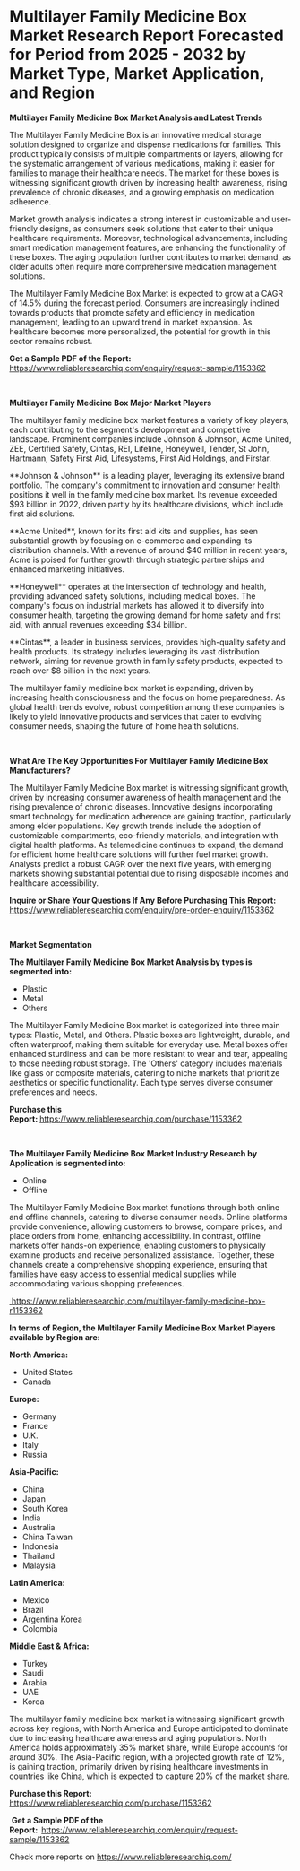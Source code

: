 <p><h1>Multilayer Family Medicine Box Market Research Report Forecasted for Period from 2025 -  2032 by Market Type, Market Application, and Region</h1></p><p><strong>Multilayer Family Medicine Box Market Analysis and Latest Trends</strong></p>
<p><p>The Multilayer Family Medicine Box is an innovative medical storage solution designed to organize and dispense medications for families. This product typically consists of multiple compartments or layers, allowing for the systematic arrangement of various medications, making it easier for families to manage their healthcare needs. The market for these boxes is witnessing significant growth driven by increasing health awareness, rising prevalence of chronic diseases, and a growing emphasis on medication adherence.</p><p>Market growth analysis indicates a strong interest in customizable and user-friendly designs, as consumers seek solutions that cater to their unique healthcare requirements. Moreover, technological advancements, including smart medication management features, are enhancing the functionality of these boxes. The aging population further contributes to market demand, as older adults often require more comprehensive medication management solutions.</p><p>The Multilayer Family Medicine Box Market is expected to grow at a CAGR of 14.5% during the forecast period. Consumers are increasingly inclined towards products that promote safety and efficiency in medication management, leading to an upward trend in market expansion. As healthcare becomes more personalized, the potential for growth in this sector remains robust.</p></p>
<p><strong>Get a Sample PDF of the Report:&nbsp;</strong> <a href="https://www.reliableresearchiq.com/enquiry/request-sample/1153362?utm_campaign=2117&utm_medium=2&utm_source=Github&utm_content=ia&utm_term=10022025&utm_id=multilayer-family-medicine-box">https://www.reliableresearchiq.com/enquiry/request-sample/1153362</a></p>
<p>&nbsp;</p>
<p><strong>Multilayer Family Medicine Box Major Market Players</strong></p>
<p><p>The multilayer family medicine box market features a variety of key players, each contributing to the segment's development and competitive landscape. Prominent companies include Johnson & Johnson, Acme United, ZEE, Certified Safety, Cintas, REI, Lifeline, Honeywell, Tender, St John, Hartmann, Safety First Aid, Lifesystems, First Aid Holdings, and Firstar.</p><p>**Johnson & Johnson** is a leading player, leveraging its extensive brand portfolio. The company's commitment to innovation and consumer health positions it well in the family medicine box market. Its revenue exceeded $93 billion in 2022, driven partly by its healthcare divisions, which include first aid solutions.</p><p>**Acme United**, known for its first aid kits and supplies, has seen substantial growth by focusing on e-commerce and expanding its distribution channels. With a revenue of around $40 million in recent years, Acme is poised for further growth through strategic partnerships and enhanced marketing initiatives.</p><p>**Honeywell** operates at the intersection of technology and health, providing advanced safety solutions, including medical boxes. The company's focus on industrial markets has allowed it to diversify into consumer health, targeting the growing demand for home safety and first aid, with annual revenues exceeding $34 billion.</p><p>**Cintas**, a leader in business services, provides high-quality safety and health products. Its strategy includes leveraging its vast distribution network, aiming for revenue growth in family safety products, expected to reach over $8 billion in the next years.</p><p>The multilayer family medicine box market is expanding, driven by increasing health consciousness and the focus on home preparedness. As global health trends evolve, robust competition among these companies is likely to yield innovative products and services that cater to evolving consumer needs, shaping the future of home health solutions.</p></p>
<p>&nbsp;</p>
<p><strong>What Are The Key Opportunities For Multilayer Family Medicine Box Manufacturers?</strong></p>
<p><p>The Multilayer Family Medicine Box market is witnessing significant growth, driven by increasing consumer awareness of health management and the rising prevalence of chronic diseases. Innovative designs incorporating smart technology for medication adherence are gaining traction, particularly among elder populations. Key growth trends include the adoption of customizable compartments, eco-friendly materials, and integration with digital health platforms. As telemedicine continues to expand, the demand for efficient home healthcare solutions will further fuel market growth. Analysts predict a robust CAGR over the next five years, with emerging markets showing substantial potential due to rising disposable incomes and healthcare accessibility.</p></p>
<p><strong>Inquire or Share Your Questions If Any Before Purchasing This Report:</strong> <a href="https://www.reliableresearchiq.com/enquiry/pre-order-enquiry/1153362?utm_campaign=2117&utm_medium=2&utm_source=Github&utm_content=ia&utm_term=10022025&utm_id=multilayer-family-medicine-box">https://www.reliableresearchiq.com/enquiry/pre-order-enquiry/1153362</a></p>
<p>&nbsp;</p>
<p><strong>Market Segmentation</strong></p>
<p><strong>The Multilayer Family Medicine Box Market Analysis by types is segmented into:</strong></p>
<p><ul><li>Plastic</li><li>Metal</li><li>Others</li></ul></p>
<p><p>The Multilayer Family Medicine Box market is categorized into three main types: Plastic, Metal, and Others. Plastic boxes are lightweight, durable, and often waterproof, making them suitable for everyday use. Metal boxes offer enhanced sturdiness and can be more resistant to wear and tear, appealing to those needing robust storage. The 'Others' category includes materials like glass or composite materials, catering to niche markets that prioritize aesthetics or specific functionality. Each type serves diverse consumer preferences and needs.</p></p>
<p><strong>Purchase this Report:&nbsp;</strong><a href="https://www.reliableresearchiq.com/purchase/1153362?utm_campaign=2117&utm_medium=2&utm_source=Github&utm_content=ia&utm_term=10022025&utm_id=multilayer-family-medicine-box">https://www.reliableresearchiq.com/purchase/1153362</a></p>
<p>&nbsp;</p>
<p><strong>The Multilayer Family Medicine Box Market Industry Research by Application is segmented into:</strong></p>
<p><ul><li>Online</li><li>Offline</li></ul></p>
<p><p>The Multilayer Family Medicine Box market functions through both online and offline channels, catering to diverse consumer needs. Online platforms provide convenience, allowing customers to browse, compare prices, and place orders from home, enhancing accessibility. In contrast, offline markets offer hands-on experience, enabling customers to physically examine products and receive personalized assistance. Together, these channels create a comprehensive shopping experience, ensuring that families have easy access to essential medical supplies while accommodating various shopping preferences.</p></p>
<p><a href="https://www.reliableresearchiq.com/multilayer-family-medicine-box-r1153362?utm_campaign=2117&utm_medium=2&utm_source=Github&utm_content=ia&utm_term=10022025&utm_id=multilayer-family-medicine-box">&nbsp;https://www.reliableresearchiq.com/multilayer-family-medicine-box-r1153362</a></p>
<p><strong>In terms of Region, the Multilayer Family Medicine Box Market Players available by Region are:</strong></p>
<p>
    <p> <strong> North America: </strong>
        <ul>
            <li>United States</li>
            <li>Canada</li>
        </ul>
        </p> 
    <p> <strong> Europe: </strong>
        <ul>
            <li>Germany</li>
            <li>France</li>
            <li>U.K.</li>
            <li>Italy</li>
            <li>Russia</li>
        </ul>
        </p> 
    <p> <strong> Asia-Pacific: </strong>
        <ul>
            <li>China</li>
            <li>Japan</li>
            <li>South Korea</li>
            <li>India</li>
            <li>Australia</li>
            <li>China Taiwan</li>
            <li>Indonesia</li>
            <li>Thailand</li>
            <li>Malaysia</li>
        </ul>
        </p> 
    <p> <strong> Latin America: </strong>
        <ul>
            <li>Mexico</li>
            <li>Brazil</li>
            <li>Argentina Korea</li>
            <li>Colombia</li>
        </ul>
        </p> 
    <p> <strong> Middle East & Africa: </strong>
        <ul>
            <li>Turkey</li>
            <li>Saudi</li>
            <li>Arabia</li>
            <li>UAE</li>
            <li>Korea</li>
        </ul>
    </p>
    </p>
<p><p>The multilayer family medicine box market is witnessing significant growth across key regions, with North America and Europe anticipated to dominate due to increasing healthcare awareness and aging populations. North America holds approximately 35% market share, while Europe accounts for around 30%. The Asia-Pacific region, with a projected growth rate of 12%, is gaining traction, primarily driven by rising healthcare investments in countries like China, which is expected to capture 20% of the market share.</p></p>
<p><strong>Purchase this Report: </strong><a href="https://www.reliableresearchiq.com/purchase/1153362?utm_campaign=2117&utm_medium=2&utm_source=Github&utm_content=ia&utm_term=10022025&utm_id=multilayer-family-medicine-box">https://www.reliableresearchiq.com/purchase/1153362</a></p>
<p>&nbsp;<strong>Get a Sample PDF of the Report:&nbsp;&nbsp;</strong><a href="https://www.reliableresearchiq.com/enquiry/request-sample/1153362?utm_campaign=2117&utm_medium=2&utm_source=Github&utm_content=ia&utm_term=10022025&utm_id=multilayer-family-medicine-box">https://www.reliableresearchiq.com/enquiry/request-sample/1153362</a></p>
<p><strong></strong></p>
<p>Check more reports on <a href="https://www.reliableresearchiq.com/?utm_campaign=2117&utm_medium=2&utm_source=Github&utm_content=ia&utm_term=10022025&utm_id=multilayer-family-medicine-box">https://www.reliableresearchiq.com/</a></p>